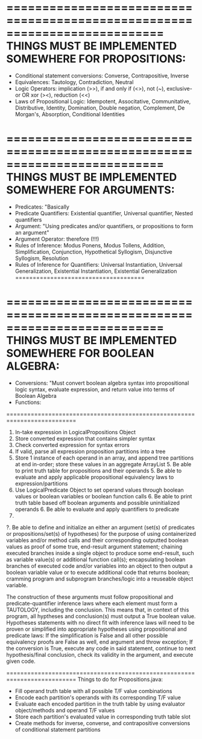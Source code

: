 ==========================================================================
THINGS MUST BE IMPLEMENTED SOMEWHERE FOR PROPOSITIONS:
==========================================================================
* Conditional statement conversions: Converse, Contrapositive, Inverse
* Equivalences: Tautology, Contradiction, Neutral
* Logic Operators: implication (>>), if and only if (<>), not (~), exclusive-or OR xor (><), reduction (<<)
* Laws of Propositional Logic: Idempotent, Associtative, Communitative, Distributive, Identity, Domination, Double negation, Complement, De Morgan's, Absorption, Conditional Identities

==========================================================================
THINGS MUST BE IMPLEMENTED SOMEWHERE FOR ARGUMENTS:
==========================================================================
* Predicates: "Basically 
* Predicate Quantifiers: Existential quantifier, Universal quantifier, Nested quantifiers
* Argument: "Using predicates and/or quantifiers, or propositions to form an argument"
* Argument Operator: therefore (!!!)
* Rules of Inference: Modus Ponens, Modus Tollens, Addition, Simplification, Conjunction, Hypothetical Syllogism, Disjunctive Syllogism, Resolution
* Rules of Inference for Quantifiers: Universal Instantiation, Universal Generalization, Existential Instantiation, Existential Generalization
=====================================


==========================================================================
THINGS MUST BE IMPLEMENTED SOMEWHERE FOR BOOLEAN ALGEBRA:
==========================================================================
* Conversions: "Must convert boolean algebra syntax into propositional logic syntax, evaluate expression, and return value into terms of Boolean Algebra
* Functions: 

==========================================================================
1. In-take expression in LogicalPropositions Object
2. Store converted expression that contains simpler syntax
3. Check converted expression for syntax errors
4. If valid, parse all expression proposition partitions into a tree
5. Store 1 instance of each operand in an array, and append tree partitions at end in-order; store these values in an aggregate ArrayList
    5. Be able to print truth table for propositions and their operands
    5. Be able to evaluate and apply applicable propositional equivalency laws to expression/partitions
6. Use LogicalPredicate Object to set operand values through boolean values or boolean variables or boolean function calls
    6. Be able to print truth table based off boolean arguments and possible uninitialized operands
    6. Be able to evaluate and apply quantifiers to predicate
7. 


?. Be able to define and initialize an either an argument (set(s) of predicates or propositions/set(s) of hypotheses) for the purpose of using containerized variables and/or method calls and their corresponding outputted boolean values as proof of some true, end-result argument statement; chaining executed branches inside a single object to produce some end-result, such as variable value(s) or additional function call(s); encapsulating boolean branches of executed code and/or variables into an object to then output a boolean variable value or to execute additional code that returns boolean; cramming program and subprogram branches/logic into a reuseable object variable.

The construction of these arguments must follow propositional and predicate-quantifier inference laws where each element must form a TAUTOLOGY, including the conclusion. This means that, in context of this program, all hyptheses and conclusion(s) must output a True boolean value. Hypotheses statements with no direct fit with inference laws will need to be proven or simplified into appropriate hypotheses using propositional and predicate laws: If the simplification is False and all other possible equivalency proofs are False as well, end argument and throw exception; If the conversion is True, execute any code in said statement, continue to next hypothesis/final conclusion, check its validity in the argument, and execute given code.

==========================================================================
Things to do for Propositions.java:
* Fill operand truth table with all possible T/F value combinations
* Encode each partition's operands with its corresponding T/F value
* Evaluate each encoded partition in the truth table by using evaluator object/methods and operand T/F values
* Store each partition's evaluated value in corresponding truth table slot
* Create methods for inverse, converse, and contrapositive conversions of conditional statement partitions